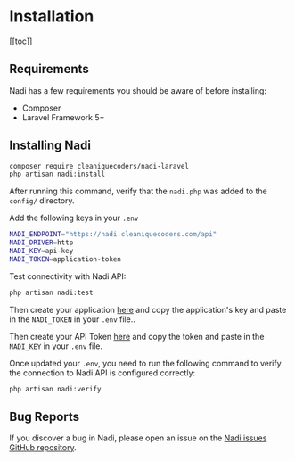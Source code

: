 # Installation

[[toc]]

## Requirements

Nadi has a few requirements you should be aware of before installing:

- Composer
- Laravel Framework 5+

## Installing Nadi

```bash
composer require cleaniquecoders/nadi-laravel
php artisan nadi:install
```

After running this command, verify that the `nadi.php` was added to the `config/` directory.

Add the following keys in your `.env`

```bash
NADI_ENDPOINT="https://nadi.cleaniquecoders.com/api"
NADI_DRIVER=http
NADI_KEY=api-key
NADI_TOKEN=application-token
```

Test connectivity with Nadi API:

```bash
php artisan nadi:test
```

Then create your application [here](https://nadi.pro/applications/create) and copy the application's key and paste in the `NADI_TOKEN` in your `.env` file..

Then create your API Token [here](https://nadi.pro/user/api-tokens) and copy the token and paste in the `NADI_KEY` in your `.env` file.

Once updated your `.env`, you need to run the following command to verify the connection to Nadi API is configured correctly:

```bash
php artisan nadi:verify
```

## Bug Reports

If you discover a bug in Nadi, please open an issue on the [Nadi issues GitHub repository](https://github.com/nadi-pro/issues).
